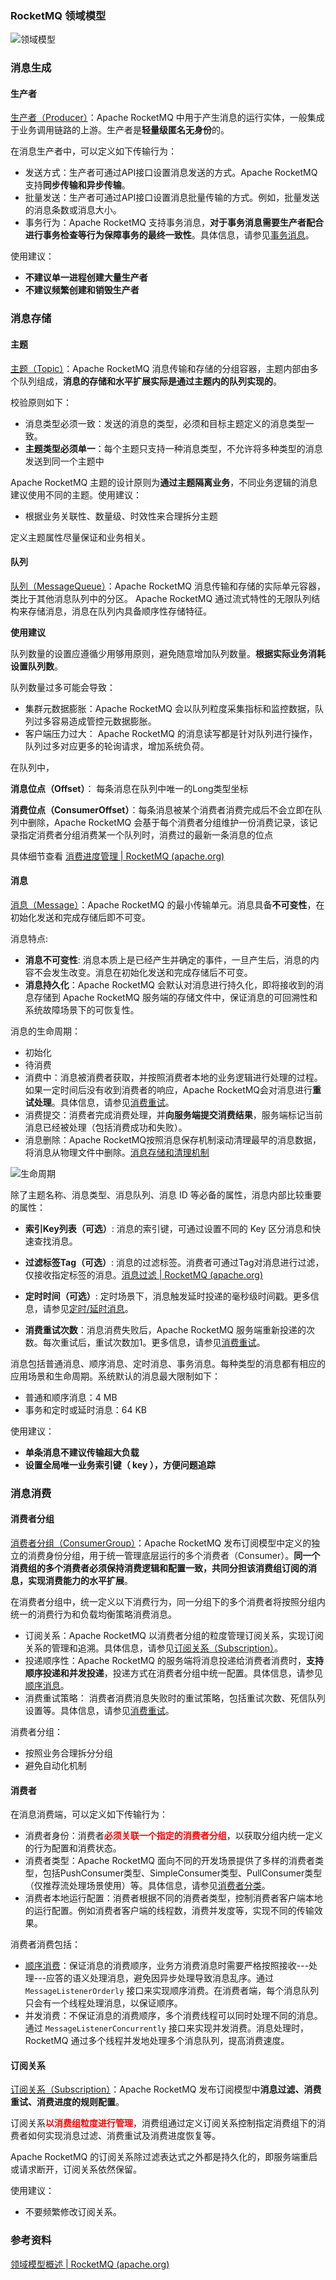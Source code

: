 ### RocketMQ 领域模型

![领域模型](images/mainarchi-9b036e7ff5133d050950f25838367a17.png)



### 消息生成

#### 生产者

[生产者（Producer）](https://rocketmq.apache.org/zh/docs/domainModel/04producer)：Apache RocketMQ 中用于产生消息的运行实体，一般集成于业务调用链路的上游。生产者是**轻量级匿名无身份**的。



在消息生产者中，可以定义如下传输行为：

- 发送方式：生产者可通过API接口设置消息发送的方式。Apache RocketMQ 支持**同步传输和异步传输**。
- 批量发送：生产者可通过API接口设置消息批量传输的方式。例如，批量发送的消息条数或消息大小。
- 事务行为：Apache RocketMQ 支持事务消息，**对于事务消息需要生产者配合进行事务检查等行为保障事务的最终一致性**。具体信息，请参见[事务消息](https://rocketmq.apache.org/zh/docs/featureBehavior/04transactionmessage)。





使用建议：

- **不建议单一进程创建大量生产者**
- **不建议频繁创建和销毁生产者**





### 消息存储

#### 主题

[主题（Topic）](https://rocketmq.apache.org/zh/docs/domainModel/02topic)：Apache RocketMQ 消息传输和存储的分组容器，主题内部由多个队列组成，**消息的存储和水平扩展实际是通过主题内的队列实现的**。





校验原则如下：

- 消息类型必须一致：发送的消息的类型，必须和目标主题定义的消息类型一致。
- **主题类型必须单一**：每个主题只支持一种消息类型，不允许将多种类型的消息发送到同一个主题中



Apache RocketMQ 主题的设计原则为**通过主题隔离业务**，不同业务逻辑的消息建议使用不同的主题。使用建议：

- 根据业务关联性、数量级、时效性来合理拆分主题



定义主题属性尽量保证和业务相关。





#### 队列

[队列（MessageQueue）](https://rocketmq.apache.org/zh/docs/domainModel/03messagequeue)：Apache RocketMQ 消息传输和存储的实际单元容器，类比于其他消息队列中的分区。 Apache RocketMQ 通过流式特性的无限队列结构来存储消息，消息在队列内具备顺序性存储特征。



**使用建议**

队列数量的设置应遵循少用够用原则，避免随意增加队列数量。**根据实际业务消耗设置队列数**。

队列数量过多可能会导致：

- 集群元数据膨胀：Apache RocketMQ 会以队列粒度采集指标和监控数据，队列过多容易造成管控元数据膨胀。
- 客户端压力过大： Apache RocketMQ 的消息读写都是针对队列进行操作，队列过多对应更多的轮询请求，增加系统负荷。





在队列中，

**消息位点（Offset）**： 每条消息在队列中唯一的Long类型坐标

**消费位点（ConsumerOffset）**：每条消息被某个消费者消费完成后不会立即在队列中删除，Apache RocketMQ 会基于每个消费者分组维护一份消费记录，该记录指定消费者分组消费某一个队列时，消费过的最新一条消息的位点

具体细节查看 [消费进度管理 | RocketMQ (apache.org)](https://rocketmq.apache.org/zh/docs/featureBehavior/09consumerprogress)





#### 消息

  [消息（Message）](https://rocketmq.apache.org/zh/docs/domainModel/04message)：Apache RocketMQ 的最小传输单元。消息具备**不可变性**，在初始化发送和完成存储后即不可变。



消息特点:

* **消息不可变性**: 消息本质上是已经产生并确定的事件，一旦产生后，消息的内容不会发生改变。消息在初始化发送和完成存储后不可变。
* **消息持久化**：Apache RocketMQ 会默认对消息进行持久化，即将接收到的消息存储到 Apache RocketMQ 服务端的存储文件中，保证消息的可回溯性和系统故障场景下的可恢复性。



消息的生命周期：

- 初始化
- 待消费
- 消费中：消息被消费者获取，并按照消费者本地的业务逻辑进行处理的过程。如果一定时间后没有收到消费者的响应，Apache RocketMQ会对消息进行**重试处理**。具体信息，请参见[消费重试](https://rocketmq.apache.org/zh/docs/featureBehavior/10consumerretrypolicy)。
- 消费提交：消费者完成消费处理，并**向服务端提交消费结果**，服务端标记当前消息已经被处理（包括消费成功和失败）。
- 消息删除：Apache RocketMQ按照消息保存机制滚动清理最早的消息数据，将消息从物理文件中删除。[消息存储和清理机制](https://rocketmq.apache.org/zh/docs/featureBehavior/11messagestorepolicy)

![生命周期](images/lifecyclefornormal-e8a2a7e42a0722f681eb129b51e1bd66.png)







除了主题名称、消息类型、消息队列、消息 ID 等必备的属性，消息内部比较重要的属性：

- **索引Key列表（可选）**:  消息的索引键，可通过设置不同的 Key 区分消息和快速查找消息。

- **过滤标签Tag（可选）**: 消息的过滤标签。消费者可通过Tag对消息进行过滤，仅接收指定标签的消息。[消息过滤 | RocketMQ (apache.org)](https://rocketmq.apache.org/zh/docs/featureBehavior/07messagefilter)
- **定时时间（可选）**: 定时场景下，消息触发延时投递的毫秒级时间戳。更多信息，请参见[定时/延时消息](https://rocketmq.apache.org/zh/docs/featureBehavior/02delaymessage)。
- **消费重试次数**：消息消费失败后，Apache RocketMQ 服务端重新投递的次数。每次重试后，重试次数加1。更多信息，请参见[消费重试](https://rocketmq.apache.org/zh/docs/featureBehavior/10consumerretrypolicy)。



消息包括普通消息、顺序消息、定时消息、事务消息。每种类型的消息都有相应的应用场景和生命周期。系统默认的消息最大限制如下：

- 普通和顺序消息：4 MB
- 事务和定时或延时消息：64 KB



使用建议：

- **单条消息不建议传输超大负载**
- **设置全局唯一业务索引键（ key ），方便问题追踪**



### 消息消费

#### 消费者分组

[消费者分组（ConsumerGroup）](https://rocketmq.apache.org/zh/docs/domainModel/07consumergroup)：Apache RocketMQ 发布订阅模型中定义的独立的消费身份分组，用于统一管理底层运行的多个消费者（Consumer）。**同一个消费组的多个消费者必须保持消费逻辑和配置一致，共同分担该消费组订阅的消息，实现消费能力的水平扩展**。

在消费者分组中，统一定义以下消费行为，同一分组下的多个消费者将按照分组内统一的消费行为和负载均衡策略消费消息。

- 订阅关系：Apache RocketMQ 以消费者分组的粒度管理订阅关系，实现订阅关系的管理和追溯。具体信息，请参见[订阅关系（Subscription）](https://rocketmq.apache.org/zh/docs/domainModel/09subscription)。
- 投递顺序性：Apache RocketMQ 的服务端将消息投递给消费者消费时，**支持顺序投递和并发投递**，投递方式在消费者分组中统一配置。具体信息，请参见[顺序消息](https://rocketmq.apache.org/zh/docs/featureBehavior/03fifomessage)。
- 消费重试策略： 消费者消费消息失败时的重试策略，包括重试次数、死信队列设置等。具体信息，请参见[消费重试](https://rocketmq.apache.org/zh/docs/featureBehavior/10consumerretrypolicy)。



消费者分组：

- 按照业务合理拆分分组
- 避免自动化机制





#### 消费者

在消息消费端，可以定义如下传输行为：

- 消费者身份：消费者<font color="red">**必须关联一个指定的消费者分组**</font>，以获取分组内统一定义的行为配置和消费状态。
- 消费者类型：Apache RocketMQ 面向不同的开发场景提供了多样的消费者类型，包括PushConsumer类型、SimpleConsumer类型、PullConsumer类型（仅推荐流处理场景使用）等。具体信息，请参见[消费者分类](https://rocketmq.apache.org/zh/docs/featureBehavior/06consumertype)。
- 消费者本地运行配置：消费者根据不同的消费者类型，控制消费者客户端本地的运行配置。例如消费者客户端的线程数，消费并发度等，实现不同的传输效果。



消费者消费包括：

- [顺序消费](https://rocketmq.apache.org/zh/docs/featureBehavior/03fifomessage#%E5%8A%9F%E8%83%BD%E5%8E%9F%E7%90%86)：保证消息的消费顺序，业务方消费消息时需要严格按照接收---处理---应答的语义处理消息，避免因异步处理导致消息乱序。通过 `MessageListenerOrderly` 接口来实现顺序消费。在消费者端，每个消息队列只会有一个线程处理消息，以保证顺序。
- 并发消费：不保证消息的消费顺序，多个消费线程可以同时处理不同的消息。通过 `MessageListenerConcurrently` 接口来实现并发消费。消息处理时，RocketMQ 通过多个线程并发地处理多个消息队列，提高消费速度。





#### 订阅关系

[订阅关系（Subscription）](https://rocketmq.apache.org/zh/docs/domainModel/09subscription)：Apache RocketMQ 发布订阅模型中**消息过滤、消费重试、消费进度的规则配置**。

订阅关系<font color="red">**以消费组粒度进行管理**</font>，消费组通过定义订阅关系控制指定消费组下的消费者如何实现消息过滤、消费重试及消费进度恢复等。

Apache RocketMQ 的订阅关系除过滤表达式之外都是持久化的，即服务端重启或请求断开，订阅关系依然保留。



使用建议：

- 不要频繁修改订阅关系。



### 参考资料

[领域模型概述 | RocketMQ (apache.org)](https://rocketmq.apache.org/zh/docs/domainModel/01main)